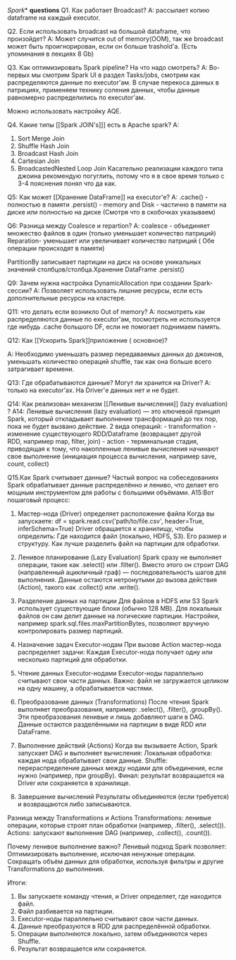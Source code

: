 *Spark** **questions**
Q1. Как работает Broadcast? 
A: рассылает копию dataframe на каждый executor. 

Q2. Если использовать broadcast на большой dataframe, что произойдет?
A: Может случится out of memory(OOM), так же broadcast может быть проигнорирован, если он больше trashold'а. (Есть упоминания в лекциях 8 Gb)

Q3. Как оптимизировать Spark pipeline? На что надо смотреть?
A: Во-первых мы смотрим Spark UI в раздел Tasks/jobs, смотрим как распределяются данные по executor'ам. В случае перекоса данных в патрициях, применяем технику соления данных, чтобы данные равномерно распределились по executor'ам.

Можно использовать настройку AQE.

Q4. Какие типы [[Spark JOIN's]]] есть в Apache spark? 
A:
1. Sort Merge Join
2. Shuffle Hash Join
3. Broadcast Hash Join
4. Cartesian Join
5. BroadcastedNested Loop Join
Касательно реализации каждого типа джоина рекомендую погуглить, потому что я в свое время только с 3-4 пояснения понял что да как.


Q5: Как может [[Хранение DataFrame]]  на executor'e? 
A:
.cache() - полностью в памяти
.persist() - memory and Disk - частично в памяти на диске или полностью на диске 
(Смотря что в скобочках указываем)

Q6: Разница между Coalesce и repartion? 
A: coalesce - объединяет множество файлов в один (только уменьшает количество патриций)
Reparation- уменьшает или увеличивает количество патриций
( Обе операции происходят в памяти)

PartitionBy записывает партиции на диск на основе уникальных значений столбцов/столбца.Хранение DataFrame .persist()

Q9: Зачем нужна настройка DynamicAllocation при создании Spark- сессии?
А: Позволяет использовать лишние ресурсы, если есть дополнительные ресурсы на кластере. 

Q11: что делать если возникло Out of memory? 
A: посмотреть как распределяются данные по executor'ам, посмотреть не используется где нибудь .cache большого DF, если не помогает поднимаем память.

Q12: Как [[Ускорить Spark]]приложение ( основное)?

А: Необходимо уменьшать размер передаваемых данных до джоинов, уменьшать количество операций shuffle, так как она больше всего затрагивает времени.


Q13: Где обрабатываются данные? Могут ли хранится на Driver?
А: только на executor'ах. На Driver'е данных нет и не будет.


Q14: Как реализован механизм [[Ленивые вычисления]] (lazy evaluation) ?
A14:
Ленивые вычисления (lazy evaluation) — это ключевой принцип Spark, который откладывает выполнение трансформаций до тех пор, пока не будет вызвано действие.
2 вида операций:
    - transformation - изменение существующего RDD/Dataframe (возвращает другой RDD, например map, filter, join)
    - action - терминальная стадия, приводящая к тому, что накопленные ленивые вычисления начинают свое выполнение (инициация процесса вычисления, например save, count, collect)


Q15.Как Spark считывает данные? Частый вопрос на собеседованиях
Spark обрабатывает данные распределённо и лениво, что делает его мощным инструментом для работы с большими объёмами. 
A15:Вот пошаговый процесс:

1. Мастер-нода (Driver) определяет расположение файла
Когда вы запускаете:
df = spark.read.csv('path/to/file.csv', header=True, inferSchema=True)
Driver обращается к хранилищу, чтобы определить:
Где находится файл (локально, HDFS, S3).
Его размер и структуру.
Как лучше разделить файл на партиции для обработки.

2. Ленивое планирование (Lazy Evaluation)
Spark сразу не выполняет операции, такие как .select() или .filter(). Вместо этого он строит DAG (направленный ацикличный граф) — последовательность шагов для выполнения.
 Данные остаются нетронутыми до вызова действия (Action), такого как .collect() или .write().

3. Разделение данных на партиции
Для файлов в HDFS или S3 Spark использует существующие блоки (обычно 128 MB).
Для локальных файлов он сам делит данные на логические партиции.
 Настройки, например spark.sql.files.maxPartitionBytes, позволяют вручную контролировать размер партиций.

4. Назначение задач Executor-нодам
При вызове Action мастер-нода распределяет задачи:
Каждая Executor-нода получает одну или несколько партиций для обработки.

5. Чтение данных Executor-нодами
Executor-ноды параллельно считывают свои части данных.
 Важно: файл не загружается целиком на одну машину, а обрабатывается частями.

6. Преобразование данных (Transformations)
После чтения Spark выполняет преобразования, например:
.select(), .filter(), .groupBy().
 Эти преобразования ленивые и лишь добавляют шаги в DAG.
 Данные остаются разделёнными на партиции в виде RDD или DataFrame.

7. Выполнение действий (Actions)
Когда вы вызываете Action, Spark запускает DAG и выполняет вычисления:
Локальная обработка: каждая нода обрабатывает свои данные.
Shuffle: перераспределение данных между нодами для объединения, если нужно (например, при groupBy).
Финал: результат возвращается на Driver или сохраняется в хранилище.

8. Завершение вычислений
Результаты объединяются (если требуется) и возвращаются либо записываются.
 
Разница между Transformations и Actions
Transformations: ленивые операции, которые строят план обработки (например, .filter(), .select()).
Actions: запускают выполнение DAG (например, .collect(), .count()).

Почему ленивое выполнение важно?
Ленивый подход Spark позволяет:
Оптимизировать выполнение, исключая ненужные операции.
Сокращать объём данных для обработки, используя фильтры и другие Transformations до выполнения.

Итоги: 
1. Вы запускаете команду чтения, и Driver определяет, где находится файл. 
2. Файл разбивается на партиции. 
3. Executor-ноды параллельно считывают свои части данных. 
4. Данные преобразуются в RDD для распределённой обработки. 
5. Операции выполняются локально, затем объединяются через Shuffle. 
6. Результат возвращается или сохраняется.
